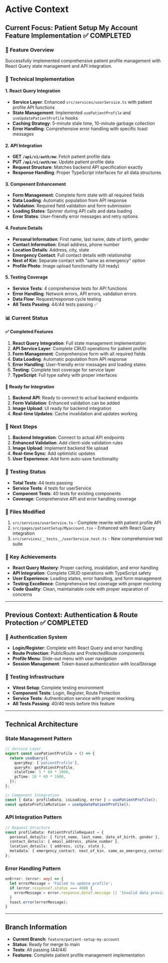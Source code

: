 # Active Context

## Current Focus: Patient Setup My Account Feature Implementation ✅ COMPLETED

### 🎯 **Feature Overview**
Successfully implemented comprehensive patient profile management with React Query state management and API integration.

### 🔧 **Technical Implementation**

#### **1. React Query Integration**
- **Service Layer**: Enhanced `src/services/userService.ts` with patient profile API functions
- **State Management**: Implemented `usePatientProfile` and `useUpdatePatientProfile` hooks
- **Caching Strategy**: 5-minute stale time, 10-minute garbage collection
- **Error Handling**: Comprehensive error handling with specific toast messages

#### **2. API Integration**
- **GET `/api/v1/auth/me`**: Fetch patient profile data
- **PUT `/api/v1/auth/me`**: Update patient profile data
- **Request Structure**: Matches backend API specification exactly
- **Response Handling**: Proper TypeScript interfaces for all data structures

#### **3. Component Enhancement**
- **Form Management**: Complete form state with all required fields
- **Data Loading**: Automatic population from API response
- **Validation**: Required field validation and form submission
- **Loading States**: Spinner during API calls and data loading
- **Error States**: User-friendly error messages and retry options

#### **4. Feature Details**
- **Personal Information**: First name, last name, date of birth, gender
- **Contact Information**: Email address, phone number
- **Location Details**: Address, city, state
- **Emergency Contact**: Full contact details with relationship
- **Next of Kin**: Separate contact with "same as emergency" option
- **Profile Photo**: Image upload functionality (UI ready)

#### **5. Testing Coverage**
- **Service Tests**: 4 comprehensive tests for API functions
- **Error Handling**: Network errors, API errors, validation errors
- **Data Flow**: Request/response cycle testing
- **All Tests Passing**: 44/44 tests passing ✅

### 📊 **Current Status**

#### ✅ **Completed Features**
1. **React Query Integration**: Full state management implementation
2. **API Service Layer**: Complete CRUD operations for patient profile
3. **Form Management**: Comprehensive form with all required fields
4. **Data Loading**: Automatic population from API response
5. **Error Handling**: User-friendly error messages and loading states
6. **Testing**: Complete test coverage for service layer
7. **TypeScript**: Full type safety with proper interfaces

#### 🔄 **Ready for Integration**
1. **Backend API**: Ready to connect to actual backend endpoints
2. **Form Validation**: Enhanced validation can be added
3. **Image Upload**: UI ready for backend integration
4. **Real-time Updates**: Cache invalidation and updates working

### 🎯 **Next Steps**
1. **Backend Integration**: Connect to actual API endpoints
2. **Enhanced Validation**: Add client-side validation rules
3. **Image Upload**: Implement backend file upload
4. **Real-time Sync**: Add optimistic updates
5. **User Experience**: Add form auto-save functionality

### 🧪 **Testing Status**
- **Total Tests**: 44 tests passing
- **Service Tests**: 4 tests for userService
- **Component Tests**: 40 tests for existing components
- **Coverage**: Comprehensive API and error handling coverage

### 📁 **Files Modified**
1. `src/services/userService.ts` - Complete rewrite with patient profile API
2. `src/pages/patientSetup/Myaccount.tsx` - Enhanced with React Query integration
3. `src/services/__tests__/userService.test.ts` - New comprehensive test suite

### 🚀 **Key Achievements**
- **React Query Mastery**: Proper caching, invalidation, and error handling
- **API Integration**: Complete CRUD operations with TypeScript safety
- **User Experience**: Loading states, error handling, and form management
- **Testing Excellence**: Comprehensive test coverage with proper mocking
- **Code Quality**: Clean, maintainable code with proper separation of concerns

---

## Previous Context: Authentication & Route Protection ✅ COMPLETED

### 🔐 **Authentication System**
- **Login/Register**: Complete with React Query and error handling
- **Route Protection**: PublicRoute and ProtectedRoute components
- **Profile Menu**: Slide-out menu with user navigation
- **Session Management**: Token-based authentication with localStorage

### 🧪 **Testing Infrastructure**
- **Vitest Setup**: Complete testing environment
- **Component Tests**: Login, Register, Route Protection
- **Service Tests**: Authentication service with proper mocking
- **All Tests Passing**: 40/40 tests before this feature

---

## Technical Architecture

### **State Management Pattern**
```typescript
// Service Layer
export const usePatientProfile = () => {
  return useQuery({
    queryKey: ['patientProfile'],
    queryFn: getPatientProfile,
    staleTime: 5 * 60 * 1000,
    gcTime: 10 * 60 * 1000,
  });
};

// Component Integration
const { data: profileData, isLoading, error } = usePatientProfile();
const updateProfileMutation = useUpdatePatientProfile();
```

### **API Integration Pattern**
```typescript
// Request Structure
const profileData: PatientProfileRequest = {
  personal_details: { first_name, last_name, date_of_birth, gender },
  contact_details: { email_address, phone_number },
  location_details: { address, city, state },
  metadata: { emergency_contact, next_of_kin, same_as_emergency_contact }
};
```

### **Error Handling Pattern**
```typescript
onError: (error: any) => {
  let errorMessage = 'Failed to update profile';
  if (error.response?.status === 400) {
    errorMessage = error.response.data?.message || 'Invalid data provided';
  }
  toast.error(errorMessage);
}
```

---

## Branch Information
- **Current Branch**: `feature/patient-setup-my-account`
- **Status**: Ready for merge to main
- **Tests**: All passing (44/44)
- **Features**: Complete patient profile management implementation 